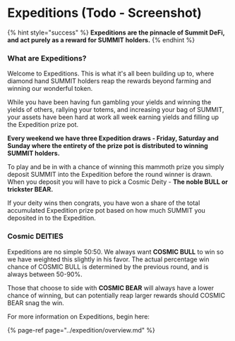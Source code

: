 # Expeditions \(Todo - Screenshot\)

{% hint style="success" %}
**Expeditions are the pinnacle of Summit DeFi, and act purely as a reward for SUMMIT holders.**
{% endhint %}

### What are Expeditions?

Welcome to Expeditions. This is what it's all been building up to, where diamond hand SUMMIT holders reap the rewards beyond farming and winning our wonderful token.

While you have been having fun gambling your yields and winning the yields of others, rallying your totems, and increasing your bag of SUMMIT, your assets have been hard at work all week earning yields and filling up the Expedition prize pot.

**Every weekend we have three Expedition draws - Friday, Saturday and Sunday where the entirety of the prize pot is distributed to winning SUMMIT holders.**

To play and be in with a chance of winning this mammoth prize you simply deposit SUMMIT into the Expedition before the round winner is drawn. When you deposit you will have to pick a Cosmic Deity - **The noble BULL or trickster BEAR.**

If your deity wins then congrats, you have won a share of the total accumulated Expedition prize pot based on how much SUMMIT you deposited in to the Expedition.

### Cosmic DEITIES

Expeditions are no simple 50:50. We always want **COSMIC BULL** to win so we have weighted this slightly in his favor. The actual percentage win chance of COSMIC BULL is determined by the previous round, and is always between 50-90%.

Those that choose to side with **COSMIC BEAR** will always have a lower chance of winning, but can potentially reap larger rewards should COSMIC BEAR snag the win.



For more information on Expeditions, begin here:

{% page-ref page="../expedition/overview.md" %}

